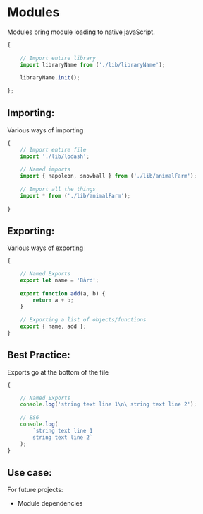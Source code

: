 
# Modules


Modules bring module loading to native javaScript.


```javascript
{
    
    // Import entire library
    import libraryName from ('./lib/libraryName');
    
    libraryName.init();
    
};
```


## Importing:

Various ways of importing

```javascript
{
    // Import entire file
    import './lib/lodash';
    
    // Named imports
    import { napoleon, snowball } from ('./lib/animalFarm');
    
    // Import all the things
    import * from ('./lib/animalFarm');
    
}
```


## Exporting:

Various ways of exporting

```javascript
{

    // Named Exports
    export let name = 'Bård';
    
    export function add(a, b) {
        return a + b;
    }
    
    // Exporting a list of objects/functions  
    export { name, add };
}
```



## Best Practice:

Exports go at the bottom of the file

```javascript
{

    // Named Exports
    console.log('string text line 1\n\ string text line 2');
    
    // ES6
    console.log(
        `string text line 1
        string text line 2`
    );  
}
```



## Use case: 

For future projects:

- Module dependencies